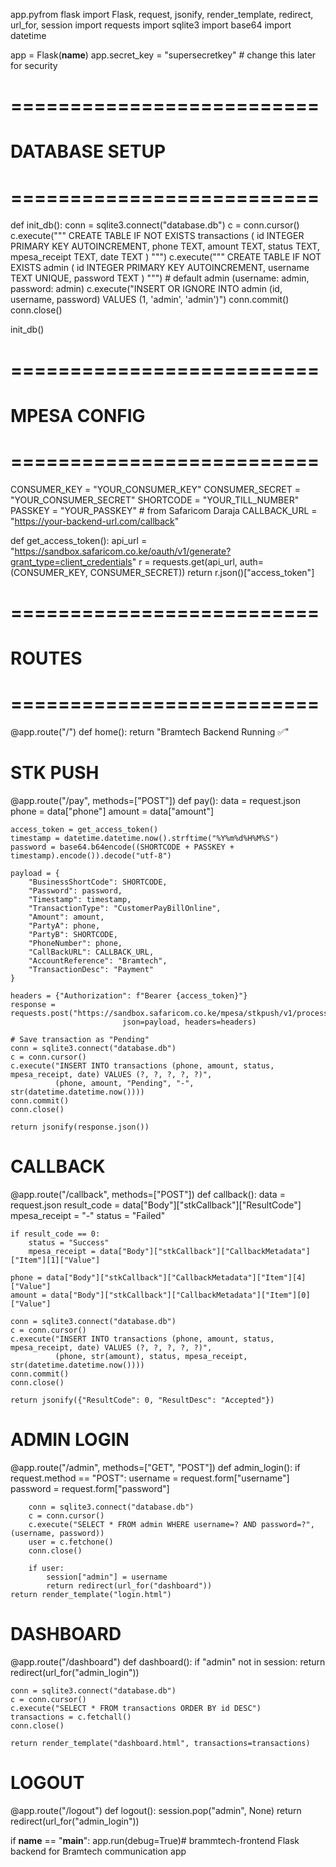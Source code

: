 app.pyfrom flask import Flask, request, jsonify, render_template, redirect, url_for, session
import requests
import sqlite3
import base64
import datetime

app = Flask(__name__)
app.secret_key = "supersecretkey"  # change this later for security

# ==========================
# DATABASE SETUP
# ==========================
def init_db():
    conn = sqlite3.connect("database.db")
    c = conn.cursor()
    c.execute("""
        CREATE TABLE IF NOT EXISTS transactions (
            id INTEGER PRIMARY KEY AUTOINCREMENT,
            phone TEXT,
            amount TEXT,
            status TEXT,
            mpesa_receipt TEXT,
            date TEXT
        )
    """)
    c.execute("""
        CREATE TABLE IF NOT EXISTS admin (
            id INTEGER PRIMARY KEY AUTOINCREMENT,
            username TEXT UNIQUE,
            password TEXT
        )
    """)
    # default admin (username: admin, password: admin)
    c.execute("INSERT OR IGNORE INTO admin (id, username, password) VALUES (1, 'admin', 'admin')")
    conn.commit()
    conn.close()

init_db()

# ==========================
# MPESA CONFIG
# ==========================
CONSUMER_KEY = "YOUR_CONSUMER_KEY"
CONSUMER_SECRET = "YOUR_CONSUMER_SECRET"
SHORTCODE = "YOUR_TILL_NUMBER"
PASSKEY = "YOUR_PASSKEY"   # from Safaricom Daraja
CALLBACK_URL = "https://your-backend-url.com/callback"

def get_access_token():
    api_url = "https://sandbox.safaricom.co.ke/oauth/v1/generate?grant_type=client_credentials"
    r = requests.get(api_url, auth=(CONSUMER_KEY, CONSUMER_SECRET))
    return r.json()["access_token"]

# ==========================
# ROUTES
# ==========================
@app.route("/")
def home():
    return "Bramtech Backend Running ✅"

# STK PUSH
@app.route("/pay", methods=["POST"])
def pay():
    data = request.json
    phone = data["phone"]
    amount = data["amount"]

    access_token = get_access_token()
    timestamp = datetime.datetime.now().strftime("%Y%m%d%H%M%S")
    password = base64.b64encode((SHORTCODE + PASSKEY + timestamp).encode()).decode("utf-8")

    payload = {
        "BusinessShortCode": SHORTCODE,
        "Password": password,
        "Timestamp": timestamp,
        "TransactionType": "CustomerPayBillOnline",
        "Amount": amount,
        "PartyA": phone,
        "PartyB": SHORTCODE,
        "PhoneNumber": phone,
        "CallBackURL": CALLBACK_URL,
        "AccountReference": "Bramtech",
        "TransactionDesc": "Payment"
    }

    headers = {"Authorization": f"Bearer {access_token}"}
    response = requests.post("https://sandbox.safaricom.co.ke/mpesa/stkpush/v1/processrequest",
                             json=payload, headers=headers)

    # Save transaction as "Pending"
    conn = sqlite3.connect("database.db")
    c = conn.cursor()
    c.execute("INSERT INTO transactions (phone, amount, status, mpesa_receipt, date) VALUES (?, ?, ?, ?, ?)",
              (phone, amount, "Pending", "-", str(datetime.datetime.now())))
    conn.commit()
    conn.close()

    return jsonify(response.json())

# CALLBACK
@app.route("/callback", methods=["POST"])
def callback():
    data = request.json
    result_code = data["Body"]["stkCallback"]["ResultCode"]
    mpesa_receipt = "-"
    status = "Failed"

    if result_code == 0:
        status = "Success"
        mpesa_receipt = data["Body"]["stkCallback"]["CallbackMetadata"]["Item"][1]["Value"]

    phone = data["Body"]["stkCallback"]["CallbackMetadata"]["Item"][4]["Value"]
    amount = data["Body"]["stkCallback"]["CallbackMetadata"]["Item"][0]["Value"]

    conn = sqlite3.connect("database.db")
    c = conn.cursor()
    c.execute("INSERT INTO transactions (phone, amount, status, mpesa_receipt, date) VALUES (?, ?, ?, ?, ?)",
              (phone, str(amount), status, mpesa_receipt, str(datetime.datetime.now())))
    conn.commit()
    conn.close()

    return jsonify({"ResultCode": 0, "ResultDesc": "Accepted"})

# ADMIN LOGIN
@app.route("/admin", methods=["GET", "POST"])
def admin_login():
    if request.method == "POST":
        username = request.form["username"]
        password = request.form["password"]

        conn = sqlite3.connect("database.db")
        c = conn.cursor()
        c.execute("SELECT * FROM admin WHERE username=? AND password=?", (username, password))
        user = c.fetchone()
        conn.close()

        if user:
            session["admin"] = username
            return redirect(url_for("dashboard"))
    return render_template("login.html")

# DASHBOARD
@app.route("/dashboard")
def dashboard():
    if "admin" not in session:
        return redirect(url_for("admin_login"))

    conn = sqlite3.connect("database.db")
    c = conn.cursor()
    c.execute("SELECT * FROM transactions ORDER BY id DESC")
    transactions = c.fetchall()
    conn.close()

    return render_template("dashboard.html", transactions=transactions)

# LOGOUT
@app.route("/logout")
def logout():
    session.pop("admin", None)
    return redirect(url_for("admin_login"))

if __name__ == "__main__":
    app.run(debug=True)# brammtech-frontend
Flask backend for Bramtech communication app
